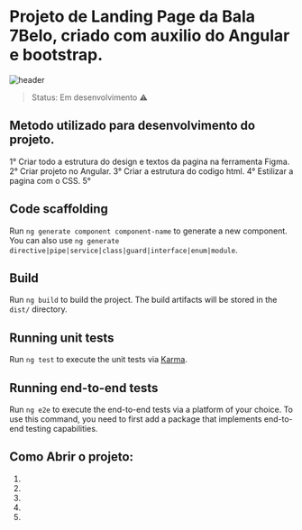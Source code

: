# Projeto de Landing Page da Bala 7Belo, criado com auxilio do Angular e bootstrap.

![header]([https://](https://github.com/MauroRoda/LP_7Belo/blob/main/src/assets/img/img_7belo/img/img_apresenta.png))

> Status: Em desenvolvimento ⚠️

## Metodo utilizado para desenvolvimento do projeto.

 1° Criar todo a estrutura do design e textos da pagina na ferramenta Figma.
 2° Criar projeto no Angular.
 3° Criar a estrutura do codigo html.
 4° Estilizar a pagina com o CSS.
 5° 
 

## Code scaffolding

Run `ng generate component component-name` to generate a new component. You can also use `ng generate directive|pipe|service|class|guard|interface|enum|module`.

## Build

Run `ng build` to build the project. The build artifacts will be stored in the `dist/` directory.

## Running unit tests

Run `ng test` to execute the unit tests via [Karma](https://karma-runner.github.io).

## Running end-to-end tests

Run `ng e2e` to execute the end-to-end tests via a platform of your choice. To use this command, you need to first add a package that implements end-to-end testing capabilities.

## Como Abrir o projeto:

1) 
2) 
3) 
4) 
5) 
